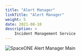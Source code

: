 ```yaml
---
title: "Alert Manager"
linkTitle: "Alert Manager"
weight: 5
date: 2021-08-10
description: >
    Incident Management Service
---
```


![SpaceONE Alert Manager Main](/ko/docs/guides_v1/alert_manager/monitoring_main_01.png)

